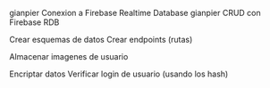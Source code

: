gianpier    Conexion a Firebase Realtime Database
gianpier    CRUD con Firebase RDB

Crear esquemas de datos
Crear endpoints (rutas)

Almacenar imagenes de usuario

Encriptar datos
Verificar login de usuario (usando los hash)



